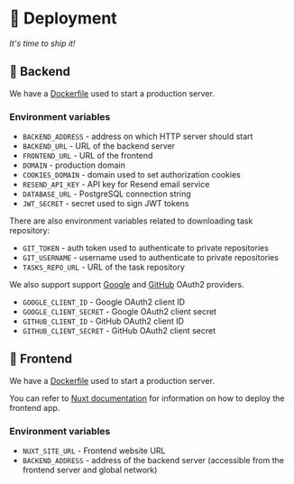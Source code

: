# 🚀 Deployment

*It's time to ship it!*

## 🍖 Backend

We have a [Dockerfile](backend/Dockerfile) used to start a production server.

### Environment variables

- `BACKEND_ADDRESS` - address on which HTTP server should start
- `BACKEND_URL` - URL of the backend server
- `FRONTEND_URL` - URL of the frontend
- `DOMAIN` - production domain
- `COOKIES_DOMAIN` - domain used to set authorization cookies
- `RESEND_API_KEY` - API key for Resend email service
- `DATABASE_URL` - PostgreSQL connection string
- `JWT_SECRET` - secret used to sign JWT tokens

There are also environment variables related to downloading task repository:

- `GIT_TOKEN` - auth token used to authenticate to private repositories
- `GIT_USERNAME` - username used to authenticate to private repositories
- `TASKS_REPO_URL` - URL of the task repository

We also support support [Google](https://developers.google.com/identity/protocols/oauth2)
and [GitHub](https://docs.github.com/en/apps/oauth-apps/building-oauth-apps/authorizing-oauth-apps) OAuth2 providers.

- `GOOGLE_CLIENT_ID` - Google OAuth2 client ID
- `GOOGLE_CLIENT_SECRET` - Google OAuth2 client secret
- `GITHUB_CLIENT_ID` - GitHub OAuth2 client ID
- `GITHUB_CLIENT_SECRET` - GitHub OAuth2 client secret

## 🥩 Frontend

We have a [Dockerfile](frontend/Dockerfile) used to start a production server.

You can refer to [Nuxt documentation](https://nuxt.com/docs/getting-started/deployment) for information on how to deploy
the frontend app.

### Environment variables

- `NUXT_SITE_URL` - Frontend website URL
- `BACKEND_ADDRESS` - address of the backend server (accessible from the frontend server and global network)